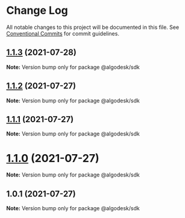 # Change Log

All notable changes to this project will be documented in this file.
See [Conventional Commits](https://conventionalcommits.org) for commit guidelines.

## [1.1.3](https://github.com/algodesk-io/algodesk-monorepo/compare/@algodesk/sdk@1.1.2...@algodesk/sdk@1.1.3) (2021-07-28)

**Note:** Version bump only for package @algodesk/sdk





## [1.1.2](https://github.com/algodesk-io/algodesk-monorepo/compare/@algodesk/sdk@1.1.1...@algodesk/sdk@1.1.2) (2021-07-27)

**Note:** Version bump only for package @algodesk/sdk





## [1.1.1](https://github.com/algodesk-io/algodesk-monorepo/compare/@algodesk/sdk@1.1.0...@algodesk/sdk@1.1.1) (2021-07-27)

**Note:** Version bump only for package @algodesk/sdk





# [1.1.0](https://github.com/algodesk-io/algodesk-monorepo/compare/@algodesk/sdk@1.0.1...@algodesk/sdk@1.1.0) (2021-07-27)

**Note:** Version bump only for package @algodesk/sdk





## 1.0.1 (2021-07-27)

**Note:** Version bump only for package @algodesk/sdk

